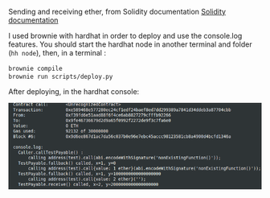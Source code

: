 Sending and receiving ether, from Solidity documentation [Solidity documentation](https://docs.soliditylang.org/en/v0.8.11/contracts.html#receive-ether-function)

I used brownie with hardhat in order to deploy and use the console.log features.
You should start the hardhat node in another terminal and folder (`hh node`), then, in a terminal :

```
brownie compile
brownie run scripts/deploy.py
```

After deploying, in the hardhat console:

![Sending and receiving ether ](sending_receiving_ether.png)
